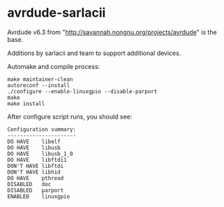# avrdude-sarlacii
Avrdude v6.3 from "http://savannah.nongnu.org/projects/avrdude" is the base.

Additions by sarlacii and team to support additional devices.

Automake and compile process:

    make maintainer-clean
    autoreconf --install
    ./configure --enable-linuxgpio --disable-parport
    make
    make install

After configure script runs, you should see:

    Configuration summary:
    ----------------------
    DO HAVE    libelf
    DO HAVE    libusb
    DO HAVE    libusb_1_0
    DO HAVE    libftdi1
    DON'T HAVE libftdi
    DON'T HAVE libhid
    DO HAVE    pthread
    DISABLED   doc
    DISABLED   parport
    ENABLED    linuxgpio
